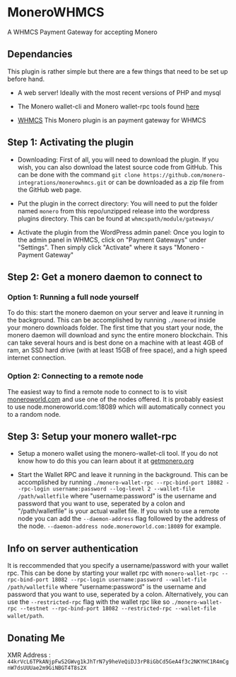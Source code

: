 # MoneroWHMCS
A WHMCS Payment Gateway for accepting Monero

## Dependancies
This plugin is rather simple but there are a few things that need to be set up before hand.

* A web server! Ideally with the most recent versions of PHP and mysql

* The Monero wallet-cli and Monero wallet-rpc tools found [here](https://getmonero.org/downloads/)

* [WHMCS](https://www.whmcs.com/)
This Monero plugin is an payment gateway for WHMCS

## Step 1: Activating the plugin
* Downloading: First of all, you will need to download the plugin.  If you wish, you can also download the latest source code from GitHub. This can be done with the command `git clone https://github.com/monero-integrations/monerowhmcs.git` or can be downloaded as a zip file from the GitHub web page.


* Put the plugin in the correct directory: You will need to put the folder named `monero` from this repo/unzipped release into the wordpress plugins directory. This can be found at `whmcspath/module/gateways/`

* Activate the plugin from the WordPress admin panel: Once you login to the admin panel in WHMCS, click on "Payment Gateways" under "Settings". Then simply click "Activate" where it says "Monero - Payment Gateway"

## Step 2: Get a monero daemon to connect to

### Option 1: Running a full node yourself

To do this: start the monero daemon on your server and leave it running in the background. This can be accomplished by running `./monerod` inside your monero downloads folder. The first time that you start your node, the monero daemon will download and sync the entire monero blockchain. This can take several hours and is best done on a machine with at least 4GB of ram, an SSD hard drive (with at least 15GB of free space), and a high speed internet connection.

### Option 2: Connecting to a remote node
The easiest way to find a remote node to connect to is to visit [moneroworld.com](https://moneroworld.com/#nodes) and use one of the nodes offered. It is probably easiest to use node.moneroworld.com:18089 which will automatically connect you to a random node.

## Step 3: Setup your  monero wallet-rpc

* Setup a monero wallet using the monero-wallet-cli tool. If you do not know how to do this you can learn about it at [getmonero.org](https://getmonero.org/resources/user-guides/monero-wallet-cli.html)

* Start the Wallet RPC and leave it running in the background. This can be accomplished by running `./monero-wallet-rpc --rpc-bind-port 18082 --rpc-login username:password --log-level 2 --wallet-file /path/walletfile` where "username:password" is the username and password that you want to use, seperated by a colon and  "/path/walletfile" is your actual wallet file. If you wish to use a remote node you can add the `--daemon-address` flag followed by the address of the node. `--daemon-address node.moneroworld.com:18089` for example.



## Info on server authentication
It is reccommended that you specify a username/password with your wallet rpc. This can be done by starting your wallet rpc with `monero-wallet-rpc --rpc-bind-port 18082 --rpc-login username:password --wallet-file /path/walletfile` where "username:password" is the username and password that you want to use, seperated by a colon. Alternatively, you can use the `--restricted-rpc` flag with the wallet rpc like so `./monero-wallet-rpc --testnet --rpc-bind-port 18082 --restricted-rpc --wallet-file wallet/path`.

## Donating Me
XMR Address : `44krVcL6TPkANjpFwS2GWvg1kJhTrN7y9heVeQiDJ3rP8iGbCd5GeA4f3c2NKYHC1R4mCgnW7dsUUUae2m9GiNBGT4T8s2X`
